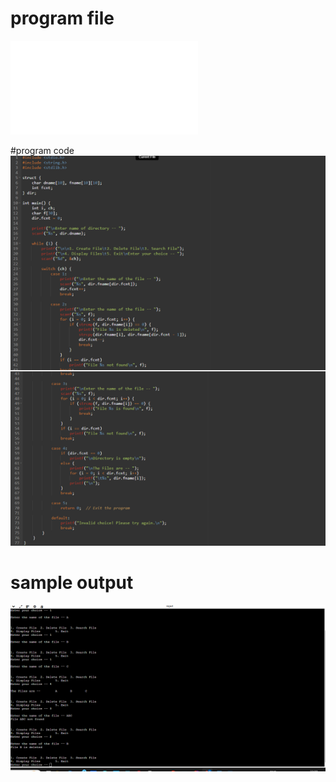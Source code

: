 # program file
![program file](SINGLE.c)

#program code
![program code](PROGRAM.png)


# sample output
![sample output](OUTPUT.png)




